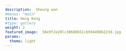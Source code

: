 ```yaml
---
description:  Sheung wan 
#menus: "main"
title: Hong Kong
#type: gallery
weight: 2
featured_image:  58e9f2e20lc30688651cb5044986223d.jpg
params:
  theme: light
---
```

